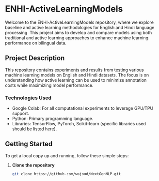 # ENHI-ActiveLearningModels

Welcome to the ENHI-ActiveLearningModels repository, where we explore baseline and active learning methodologies for English and Hindi language processing. This project aims to develop and compare models using both traditional and active learning approaches to enhance machine learning performance on bilingual data.

## Project Description

This repository contains experiments and results from testing various machine learning models on English and Hindi datasets. The focus is on understanding how active learning can be used to minimize annotation costs while maximizing model performance.

### Technologies Used

- Google Colab: For all computational experiments to leverage GPU/TPU support.
- Python: Primary programming language.
- Libraries: TensorFlow, PyTorch, Scikit-learn (specific libraries used should be listed here).

## Getting Started

To get a local copy up and running, follow these simple steps:

1. **Clone the repository**
   ```sh
   git clone https://github.com/wajoud/NextGenNLP.git
   ```
